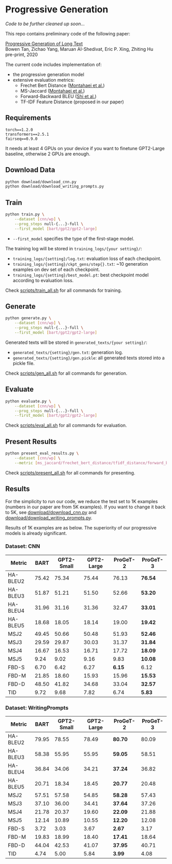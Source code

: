 # Progressive Generation

*Code to be further cleaned up soon...*

This repo contains preliminary code of the following paper:

[Progressive Generation of Long Text](https://arxiv.org/abs/2006.15720)  
Bowen Tan, Zichao Yang, Maruan AI-Shedivat, Eric P. Xing, Zhiting Hu  
pre-print, 2020

The current code includes implementation of:
- the progressive generation model
- extensive evaluation metrics:
  * Frechet Bert Distance ([Montahaei et al.](https://arxiv.org/abs/1904.03971))
  * MS-Jaccard ([Montahaei et al.](https://arxiv.org/abs/1904.03971))
  * Forward-Backward BLEU ([Shi et al.](https://arxiv.org/abs/1804.11258))
  * TF-IDF Feature Distance (proposed in our paper)

## Requirements
```
torch==1.2.0
transformers==2.5.1
fairseq==0.9.0
```
It needs at least 4 GPUs on your device if you want to finetune GPT2-Large baseline, otherwise 2 GPUs are enough.  

## Download Data
```bash
python download/download_cnn.py
python download/download_writing_prompts.py
```

## Train
```bash
python train.py \
    --dataset [cnn/wp] \
    --prog_steps null-{...}-full \
    --first_model [bart/gpt2/gpt2-large]
```
* ```--first_model``` specifies the type of the first-stage model.

The training log will be stored in ```training_logs/{your setting}/```:
* ```training_logs/{setting}/log.txt```: evaluation loss of each checkpoint.
* ```training_logs/{setting}/ckpt_gens/step{}.txt```: ~10 generation examples on dev set of each checkpoint.
* ```training_logs/{setting}/best_model.pt```: best checkpoint model according to evaluation loss.

Check [scripts/train_all.sh](scripts/train_all.sh) for all commands for training.

## Generate
```bash
python generate.py \
    --dataset [cnn/wp] \
    --prog_steps null-{...}-full \
    --first_model [bart/gpt2/gpt2-large]
```
Generated texts will be stored in ```generated_texts/{your setting}/```:
* ```generated_texts/{setting}/gen.txt```: generation log.
* ```generated_texts/{setting}/gen.pickle```: all generated texts stored into a pickle file.

Check [scripts/gen_all.sh](scripts/gen_all.sh) for all commands for generation.

## Evaluate
```bash
python evaluate.py \
    --dataset [cnn/wp] \
    --prog_steps null-{...}-full \
    --first_model [bart/gpt2/gpt2-large]
```

Check [scripts/eval_all.sh](scripts/eval_all.sh) for all commands for evaluation.

## Present Results
```bash
python present_eval_results.py \
    --dataset [cnn/wp] \
    --metric [ms_jaccard/frechet_bert_distance/tfidf_distance/forward_backward_bleu]
```

Check [scripts/present_all.sh](scripts/present_all.sh) for all commands for presenting.

## Results
For the simplicity to run our code, we reduce the test set to 
1K examples (numbers in our paper are from 5K examples). 
If you want to change it back to 5K, see [download/download_cnn.py](download/download_cnn.py#L128) 
and [download/download_writing_prompts.py](download/download_writing_prompts.py#L23).

Results of 1K examples are as below. 
The superiority of our progressive models is already significant.

### Dataset: CNN
| Metric   | BART  | GPT2-Small | GPT2-Large | ProGeT-2 | ProGeT-3 |
|----------|-------|------------|------------|----------|----------|
| HA-BLEU2 | 75.42 | 75.34      | 75.44      | 76.13    | **76.54**    |
| HA-BLEU3 | 51.87 | 51.21      | 51.50      | 52.66    | **53.20**    |
| HA-BLEU4 | 31.96 | 31.16      | 31.36      | 32.47    | **33.01**    |
| HA-BLEU5 | 18.68 | 18.05      | 18.14      | 19.00    | **19.42**    |
| MSJ2     | 49.45 | 50.66      | 50.48      | 51.93    | **52.46**    |
| MSJ3     | 29.59 | 29.87      | 30.03      | 31.37    | **31.84**    |
| MSJ4     | 16.67 | 16.53      | 16.71      | 17.72    | **18.09**    |
| MSJ5     | 9.24  | 9.02       | 9.16       | 9.83     | **10.08**    |
| FBD-S    | 6.70  | 6.42       | 6.27       | **6.15**     | 6.12     |
| FBD-M    | 21.85 | 18.60      | 15.93      | 15.96    | **15.53**    |
| FBD-D    | 48.50 | 41.82      | 34.68      | 33.04    | **32.57**    |
| TID      | 9.72  | 9.68       | 7.82       | 6.74     | **5.83**     |
### Dataset: WritingPrompts
| Metric   | BART  | GPT2-Small | GPT2-Large | ProGeT-2 | ProGeT-3 |
|----------|-------|------------|------------|----------|----------|
| HA-BLEU2 | 79.95 | 78.55      | 78.49      | **80.70**    | 80.09    |
| HA-BLEU3 | 58.38 | 55.95      | 55.95      | **59.05**    | 58.51    |
| HA-BLEU4 | 36.84 | 34.06      | 34.21      | **37.24**    | 36.82    |
| HA-BLEU5 | 20.71 | 18.34      | 18.45      | **20.77**    | 20.48    |
| MSJ2     | 57.51 | 57.58      | 54.85      | **58.28**    | 57.43    |
| MSJ3     | 37.10 | 36.00      | 34.41      | **37.64**    | 37.26    |
| MSJ4     | 21.78 | 20.37      | 19.60      | **22.09**    | 21.88    |
| MSJ5     | 12.14 | 10.89      | 10.55      | **12.20**    | 12.08    |
| FBD-S    | 3.72  | 3.03       | 3.67       | **2.67**     | 3.17     |
| FBD-M    | 19.83 | 18.99      | 18.40      | **17.41**    | 18.64    |
| FBD-D    | 44.04 | 42.53      | 41.07      | **37.95**    | 40.71    |
| TID      | 4.74  | 5.00       | 5.84       | **3.99**     | 4.08     |
